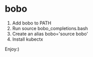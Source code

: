 # bobo

1. Add bobo to PATH
2. Run source bobo_completions.bash
3. Create an alias bobo='source bobo'
4. Install kubectx

Enjoy:)
